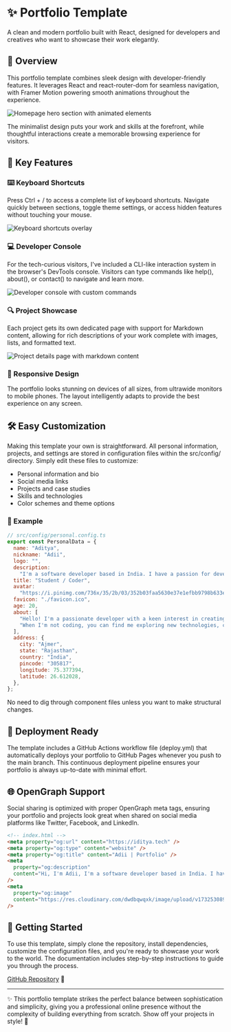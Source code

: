 # ✨ Portfolio Template

A clean and modern portfolio built with React, designed for developers and creatives who want to showcase their work elegantly.

## 🌟 Overview

This portfolio template combines sleek design with developer-friendly features. It leverages React and react-router-dom for seamless navigation, with Framer Motion powering smooth animations throughout the experience.

![Homepage hero section with animated elements](https://ik.imagekit.io/nnp1iszdfe/images/old.iditya.tech_full-crop.png?updatedAt=1750183963758)

The minimalist design puts your work and skills at the forefront, while thoughtful interactions create a memorable browsing experience for visitors.

## 🚀 Key Features

### ⌨️ Keyboard Shortcuts

Press Ctrl + / to access a complete list of keyboard shortcuts. Navigate quickly between sections, toggle theme settings, or access hidden features without touching your mouse.

![Keyboard shortcuts overlay](https://ik.imagekit.io/nnp1iszdfe/images/old.iditya.tech_shortcuts.png?updatedAt=1750183964911)

### 💻 Developer Console

For the tech-curious visitors, I've included a CLI-like interaction system in the browser's DevTools console. Visitors can type commands like help(), about(), or contact() to navigate and learn more.

![Developer console with custom commands](https://ik.imagekit.io/nnp1iszdfe/images/old.iditya.tech_cli.png?updatedAt=1750183964054)

### 🔍 Project Showcase

Each project gets its own dedicated page with support for Markdown content, allowing for rich descriptions of your work complete with images, lists, and formatted text.

![Project details page with markdown content](https://ik.imagekit.io/nnp1iszdfe/images/old.iditya.tech_project_details.png?updatedAt=1750183964347)

### 📱 Responsive Design

The portfolio looks stunning on devices of all sizes, from ultrawide monitors to mobile phones. The layout intelligently adapts to provide the best experience on any screen.

## 🛠️ Easy Customization

Making this template your own is straightforward. All personal information, projects, and settings are stored in configuration files within the src/config/ directory. Simply edit these files to customize:

- Personal information and bio
- Social media links
- Projects and case studies
- Skills and technologies
- Color schemes and theme options

### 📝 Example

```javascript
// src/config/personal.config.ts
export const PersonalData = {
  name: "Aditya",
  nickname: "Adii",
  logo: "",
  description:
    "I'm a software developer based in India. I have a passion for developing software that improves the lives of those around me. I specialize in building web applications and have professional experience working with JavaScript, TypeScript, React, and Node.js.",
  title: "Student / Coder",
  avatar:
    "https://i.pinimg.com/736x/35/2b/03/352b03faa5630e37e1efbb9798b633e1.jpg",
  favicon: "./favicon.ico",
  age: 20,
  about: [
    "Hello! I'm a passionate developer with a keen interest in creating elegant and efficient solutions. With a strong foundation in computer science and years of hands-on experience, I specialize in full-stack development, focusing on modern web technologies.",
    "When I'm not coding, you can find me exploring new technologies, contributing to open-source projects, or sharing my knowledge through blog posts and community meetups. I'm always excited about new challenges and opportunities to grow both personally and professionally.",
  ],
  address: {
    city: "Ajmer",
    state: "Rajasthan",
    country: "India",
    pincode: "305817",
    longitude: 75.377394,
    latitude: 26.612028,
  },
};
```

No need to dig through component files unless you want to make structural changes.

## 🚀 Deployment Ready

The template includes a GitHub Actions workflow file (deploy.yml) that automatically deploys your portfolio to GitHub Pages whenever you push to the main branch. This continuous deployment pipeline ensures your portfolio is always up-to-date with minimal effort.

## 🌐 OpenGraph Support

Social sharing is optimized with proper OpenGraph meta tags, ensuring your portfolio and projects look great when shared on social media platforms like Twitter, Facebook, and LinkedIn.

```html
<!-- index.html -->
<meta property="og:url" content="https://iditya.tech" />
<meta property="og:type" content="website" />
<meta property="og:title" content="Adii | Portfolio" />
<meta
  property="og:description"
  content="Hi, I'm Adii, I'm a software developer based in India. I have a passion for developing software that improves the lives of those around me. Fun fact: Weeb by Heart, Athlete by Skill. Bridging the Gap Between Otaku Passion and Sporting Excellence. (I watch anime too)"
/>
<meta
  property="og:image"
  content="https://res.cloudinary.com/dwdbqwqxk/image/upload/v1732530896/Hi_vf73cf.png"
/>
```

## 🏁 Getting Started

To use this template, simply clone the repository, install dependencies, customize the configuration files, and you're ready to showcase your work to the world. The documentation includes step-by-step instructions to guide you through the process.

[GitHub Repository](https://github.com/idityaGE/old.iditya.tech) 🔗

---

✨ This portfolio template strikes the perfect balance between sophistication and simplicity, giving you a professional online presence without the complexity of building everything from scratch. Show off your projects in style! 🎯
